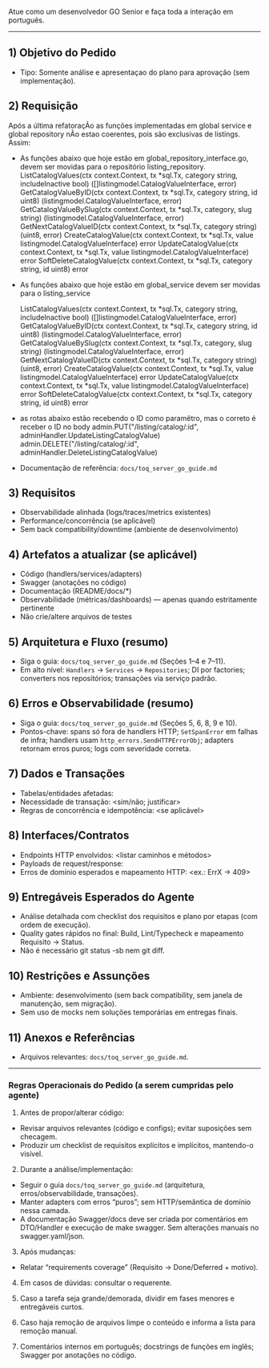 Atue como um desenvolvedor GO Senior e faça toda a interação em português.

---

## 1) Objetivo do Pedido
- Tipo: Somente análise e apresentaçao do plano para aprovação (sem implementação).

## 2) Requisição
Após a última refatoraçÃo as funções implementadas em global service e global repository nÃo estao coerentes, pois são exclusivas de listings.
Assim:
- As funções abaixo que hoje estão em global_repository_interface.go, devem ser movidas para o repositório listing_repository.
	ListCatalogValues(ctx context.Context, tx *sql.Tx, category string, includeInactive bool) ([]listingmodel.CatalogValueInterface, error)
	GetCatalogValueByID(ctx context.Context, tx *sql.Tx, category string, id uint8) (listingmodel.CatalogValueInterface, error)
	GetCatalogValueBySlug(ctx context.Context, tx *sql.Tx, category, slug string) (listingmodel.CatalogValueInterface, error)
	GetNextCatalogValueID(ctx context.Context, tx *sql.Tx, category string) (uint8, error)
	CreateCatalogValue(ctx context.Context, tx *sql.Tx, value listingmodel.CatalogValueInterface) error
	UpdateCatalogValue(ctx context.Context, tx *sql.Tx, value listingmodel.CatalogValueInterface) error
	SoftDeleteCatalogValue(ctx context.Context, tx *sql.Tx, category string, id uint8) error

- As funções abaixo que hoje estão em global_service devem ser movidas para o  listing_service

	ListCatalogValues(ctx context.Context, tx *sql.Tx, category string, includeInactive bool) ([]listingmodel.CatalogValueInterface, error)
	GetCatalogValueByID(ctx context.Context, tx *sql.Tx, category string, id uint8) (listingmodel.CatalogValueInterface, error)
	GetCatalogValueBySlug(ctx context.Context, tx *sql.Tx, category, slug string) (listingmodel.CatalogValueInterface, error)
	GetNextCatalogValueID(ctx context.Context, tx *sql.Tx, category string) (uint8, error)
	CreateCatalogValue(ctx context.Context, tx *sql.Tx, value listingmodel.CatalogValueInterface) error
	UpdateCatalogValue(ctx context.Context, tx *sql.Tx, value listingmodel.CatalogValueInterface) error
	SoftDeleteCatalogValue(ctx context.Context, tx *sql.Tx, category string, id uint8) error

- as rotas abaixo estão recebendo o ID como paramêtro, mas o correto é receber o ID no body
		admin.PUT("/listing/catalog/:id", adminHandler.UpdateListingCatalogValue)
		admin.DELETE("/listing/catalog/:id", adminHandler.DeleteListingCatalogValue)

- Documentação de referência: `docs/toq_server_go_guide.md`


## 3) Requisitos
  - Observabilidade alinhada (logs/traces/metrics existentes)
  - Performance/concorrência (se aplicável)
  - Sem back compatibility/downtime (ambiente de desenvolvimento)

## 4) Artefatos a atualizar (se aplicável)
- Código (handlers/services/adapters)
- Swagger (anotações no código)
- Documentação (README/docs/*)
- Observabilidade (métricas/dashboards) — apenas quando estritamente pertinente
- Não crie/altere arquivos de testes

## 5) Arquitetura e Fluxo (resumo)
- Siga o guia: `docs/toq_server_go_guide.md` (Seções 1–4 e 7–11).
- Em alto nível: `Handlers` → `Services` → `Repositories`; DI por factories; converters nos repositórios; transações via serviço padrão.

## 6) Erros e Observabilidade (resumo)
- Siga o guia: `docs/toq_server_go_guide.md` (Seções 5, 6, 8, 9 e 10).
- Pontos-chave: spans só fora de handlers HTTP; `SetSpanError` em falhas de infra; handlers usam `http_errors.SendHTTPErrorObj`; adapters retornam erros puros; logs com severidade correta.

## 7) Dados e Transações
- Tabelas/entidades afetadas: <listar>
- Necessidade de transação: <sim/não; justificar>
- Regras de concorrência e idempotência: <se aplicável>

## 8) Interfaces/Contratos
- Endpoints HTTP envolvidos: <listar caminhos e métodos>
- Payloads de request/response: <resumo>
- Erros de domínio esperados e mapeamento HTTP: <ex.: ErrX → 409>

## 9) Entregáveis Esperados do Agente
- Análise detalhada com checklist dos requisitos e plano por etapas (com ordem de execução).
- Quality gates rápidos no final: Build, Lint/Typecheck e mapeamento Requisito → Status.
- Não é necessário git status -sb nem git diff.

## 10) Restrições e Assunções
- Ambiente: desenvolvimento (sem back compatibility, sem janela de manutenção, sem migração).
- Sem uso de mocks nem soluções temporárias em entregas finais.

## 11) Anexos e Referências
- Arquivos relevantes: `docs/toq_server_go_guide.md`.

---

### Regras Operacionais do Pedido (a serem cumpridas pelo agente)

1) Antes de propor/alterar código:
- Revisar arquivos relevantes (código e configs); evitar suposições sem checagem.
- Produzir um checklist de requisitos explícitos e implícitos, mantendo-o visível.

2) Durante a análise/implementação:
- Seguir o guia `docs/toq_server_go_guide.md` (arquitetura, erros/observabilidade, transações).
- Manter adapters com erros “puros”; sem HTTP/semântica de domínio nessa camada.
- A documentação Swagger/docs deve ser criada por comentários em DTO/Handler e execução de make swagger. Sem alterações manuais no swagger.yaml/json.

3) Após mudanças:
- Relatar “requirements coverage” (Requisito → Done/Deferred + motivo).

4) Em casos de dúvidas: consultar o requerente.

5) Caso a tarefa seja grande/demorada, dividir em fases menores e entregáveis curtos.

6) Caso haja remoção de arquivos limpe o conteúdo e informa a lista para remoção manual.

7) Comentários internos em português; docstrings de funções em inglês; Swagger por anotações no código.